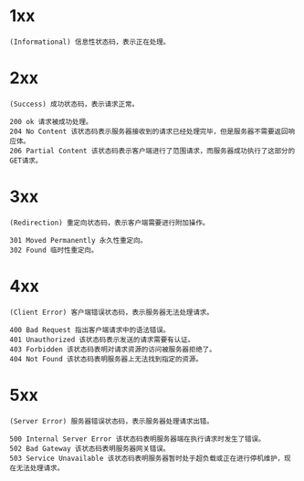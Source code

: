 
# 1xx

    (Informational) 信息性状态码，表示正在处理。

# 2xx

    (Success) 成功状态码，表示请求正常。
    
    200 ok 请求被成功处理。
    204 No Content 该状态码表示服务器接收到的请求已经处理完毕，但是服务器不需要返回响应体。
    206 Partial Content 该状态码表示客户端进行了范围请求，而服务器成功执行了这部分的GET请求。

# 3xx

    (Redirection) 重定向状态码，表示客户端需要进行附加操作。
    
    301 Moved Permanently 永久性重定向。
    302 Found 临时性重定向。

# 4xx

    (Client Error) 客户端错误状态码，表示服务器无法处理请求。
    
    400 Bad Request 指出客户端请求中的语法错误。
    401 Unauthorized 该状态码表示发送的请求需要有认证。
    403 Forbidden 该状态码表明对请求资源的访问被服务器拒绝了。
    404 Not Found 该状态码表明服务器上无法找到指定的资源。

# 5xx

    (Server Error) 服务器错误状态码，表示服务器处理请求出错。
    
    500 Internal Server Error 该状态码表明服务器端在执行请求时发生了错误。
    502 Bad Gateway 该状态码表明服务器网关错误。
    503 Service Unavailable 该状态码表明服务器暂时处于超负载或正在进行停机维护，现在无法处理请求。
